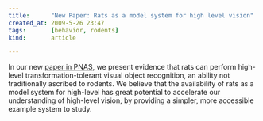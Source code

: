 ```yaml
---
title:      "New Paper: Rats as a model system for high level vision"
created_at: 2009-5-26 23:47
tags:       [behavior, rodents]
kind:       article

---
```


In our new [paper in PNAS](http://www.pnas.org/content/early/2009/05/08/0811583106.full.pdf+html), we present evidence that rats can perform high-level transformation-tolerant visual object recognition, an ability not traditionally ascribed to rodents. We believe that the availability of rats as a model system for high-level has great potential to accelerate our understanding of high-level vision, by providing a simpler, more accessible example system to study.